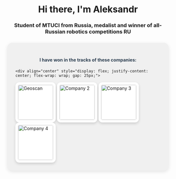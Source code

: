 <h1 align="center">Hi there, I'm Aleksandr</h1>
<h3 align="center">Student of MTUCI from Russia, medalist and winner of all-Russian robotics competitions <strong>RU</strong></h3>

<div style="background-color: #f0f0f0; padding: 25px; border-radius: 15px; margin: 25px 0; box-shadow: 0 4px 12px rgba(0,0,0,0.1);">
    <h4 align="center" style="margin-bottom: 20px; color: #2c3e50;"><strong>I have won in the tracks of these companies:</strong></h4>
    
    <div align="center" style="display: flex; justify-content: center; flex-wrap: wrap; gap: 25px;">
<img src="https://github.com/ekimenkov33/pictures/blob/master/geo.png?raw=true" alt="Geoscan" width="110" height="110" style="border-radius: 12px; box-shadow: 0 4px 8px rgba(0,0,0,0.15); transition: transform 0.3s ease; object-fit: contain; background: white; padding: 8px;">
        <img src="https://github.com/ekimenkov33/pictures/blob/master/app.png?raw=true" alt="Company 2" width="110" height="110" style="border-radius: 12px; box-shadow: 0 4px 8px rgba(0,0,0,0.15); transition: transform 0.3s ease; object-fit: contain; background: white; padding: 8px;">
        <img src="https://github.com/ekimenkov33/pictures/blob/master/odk.png?raw=true" alt="Company 3" width="110" height="110" style="border-radius: 12px; box-shadow: 0 4px 8px rgba(0,0,0,0.15); transition: transform 0.3s ease; object-fit: contain; background: white; padding: 8px;">
        <img src="https://static.tildacdn.com/tild6637-6362-4665-b161-613764303539/7_logo_klimov.png" alt="Company 4" width="110" height="110" style="border-radius: 12px; box-shadow: 0 4px 8px rgba(0,0,0,0.15); transition: transform 0.3s ease; object-fit: contain; background: white; padding: 8px;">
    </div>
</div>

<!--
**ekimenkov33/ekimenkov33** is a ✨ _special_ ✨ repository because its `README.md` (this file) appears on your GitHub profile.

Here are some ideas to get you started:

- 🔭 I’m currently working on ...
- 🌱 I’m currently learning ...
- 👯 I’m looking to collaborate on ...
- 🤔 I’m looking for help with ...
- 💬 Ask me about ...
- 📫 How to reach me: ...
- 😄 Pronouns: ...
- ⚡ Fun fact: ...
-->
